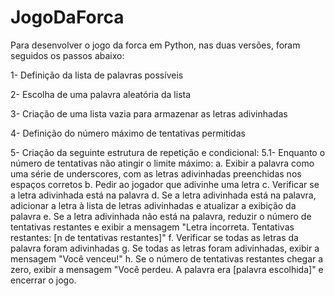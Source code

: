 # JogoDaForca
 
Para desenvolver o jogo da forca em Python, nas duas versões, foram seguidos os passos abaixo:

1- Definição da lista de palavras possíveis

2- Escolha de uma palavra aleatória da lista

3- Criação de uma lista vazia para armazenar as letras adivinhadas

4- Definição do número máximo de tentativas permitidas

5- Criação da seguinte estrutura de repetição e condicional: 
5.1- Enquanto o número de tentativas não atingir o limite máximo:
a. Exibir a palavra como uma série de underscores, com as letras adivinhadas preenchidas nos espaços corretos
b. Pedir ao jogador que adivinhe uma letra
c. Verificar se a letra adivinhada está na palavra
d. Se a letra adivinhada está na palavra, adicionar a letra à lista de letras adivinhadas e atualizar a exibição da palavra
e. Se a letra adivinhada não está na palavra, reduzir o número de tentativas restantes e exibir a mensagem "Letra incorreta. Tentativas restantes: [n de tentativas restantes]"
f. Verificar se todas as letras da palavra foram adivinhadas
g. Se todas as letras foram adivinhadas, exibir a mensagem "Você venceu!"
h. Se o número de tentativas restantes chegar a zero, exibir a mensagem "Você perdeu. A palavra era [palavra escolhida]" e encerrar o jogo.
